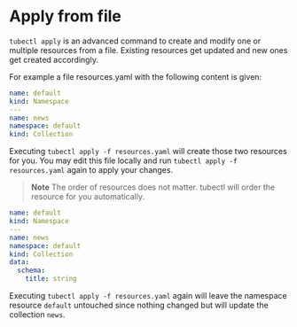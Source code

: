 # Apply from file

`tubectl apply` is an advanced command to create and modify one or multiple resources from a file.
Existing resources get updated and new ones get created accordingly.

For example a file resources.yaml with the following content is given:

```yaml
name: default
kind: Namespace
---
name: news
namespace: default
kind: Collection
```

Executing `tubectl apply -f resources.yaml` will create those two resources for you. 
You may edit this file locally and run `tubectl apply -f resources.yaml` again to apply your changes. 

>**Note** The order of resources does not matter. tubectl will order the resource for you automatically.

```yaml
name: default
kind: Namespace
---
name: news
namespace: default
kind: Collection
data:
  schema: 
    title: string
```

Executing `tubectl apply -f resources.yaml` again will leave the namespace resource `default` untouched since nothing changed but will update the collection `news`.
